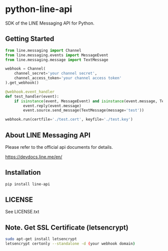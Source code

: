 # python-line-api

SDK of the LINE Messaging API for Python.

## Getting Started
```python
from line.messaging import Channel
from line.messaging.events import MessageEvent
from line.messaging.message import TextMessage

webhook = Channel(
    channel_secret='your channel secret',
    channel_access_token='your channel access token'
).get_webhook()

@webhook.event_handler
def test_handler(event):
    if isinstance(event, MessageEvent) and isinstance(event.message, TextMessage):
        event.reply(event.message)
        event.source.send_message(TextMessage(message='test'))

webhook.run(certfile='./test.cert', keyfile='./test.key')
```

## About LINE Messaging API

Please refer to the official api documents for details.

https://devdocs.line.me/en/

## Installation
```sh
pip install line-api
```

## LICENSE

See LICENSE.txt

## Note. Get SSL Certificate (letsencrypt)
```sh
sudo apt-get install letsencrypt
letsencrypt certonly --standalone -d (your webhook domain)
```
